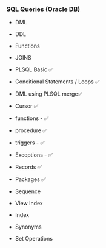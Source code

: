 ### SQL Queries (Oracle DB)
- DML 
- DDL
- Functions
- JOINS
- PLSQL Basic ✅
- Conditional Statements / Loops ✅
- DML using PLSQL merge✅
- Cursor ✅
- functions - ✅
- procedure ✅
- triggers - ✅
- Exceptions - ✅
- Records ✅
- Packages  ✅

- Sequence 
- View Index
- Index
- Synonyms
- Set Operations

